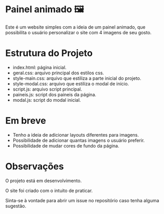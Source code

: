 # Painel animado 🖼️
Este é um website simples com a ideia de um painel animado, que possibilita o usuário personalizar o site com 4 imagens de seu gosto. 

# Estrutura do Projeto
* index.html: página inicial.
* geral.css: arquivo principal dos estilos css. 
* style-main.css: arquivo que estiliza a parte inicial do projeto.
* style-modal.css: arquivo que estiliza o modal de início.
* script.js: arquivo script principal.
* paineis.js: script dos paineis da página.
* modal.js: script do modal inicial.

# Em breve
- Tenho a ideia de adicionar layouts diferentes para imagens.
- Possibilidade de adicionar quantas imagens o usuário preferir.
- Possibilidade de mudar cores de fundo da página.

# Observações
O projeto está em desenvolvimento.

O site foi criado com o intuito de praticar.

Sinta-se à vontade para abrir um issue no repositório caso tenha alguma sugestão.
